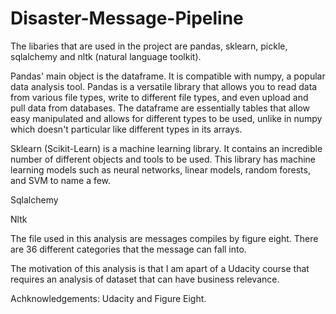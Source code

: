 # Disaster-Message-Pipeline
The libaries that are used in the project are pandas, sklearn, pickle, sqlalchemy and nltk (natural language toolkit).

Pandas' main object is the dataframe. It is compatible with numpy, a popular data analysis tool. Pandas is a versatile library that allows you to read data from various file types, write to different file types, and even upload and pull data from databases. The dataframe are essentially tables that allow easy manipulated and allows for different types to be used, unlike in numpy which doesn't particular like different types in its arrays.

Sklearn (Scikit-Learn) is a machine learning library. It contains an incredible number of different objects and tools to be used. This library has machine learning models such as neural networks, linear models, random forests, and SVM to name a few.

Sqlalchemy

Nltk

The file used in this analysis are messages compiles by figure eight. There are 36 different categories that the message can fall into. 

The motivation of this analysis is that I am apart of a Udacity course that requires an analysis of dataset that can have business relevance.

Achknowledgements: Udacity and Figure Eight.
